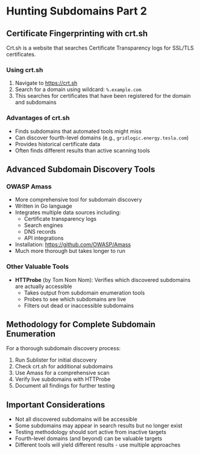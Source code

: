 # Hunting Subdomains Part 2

## Certificate Fingerprinting with crt.sh

Crt.sh is a website that searches Certificate Transparency logs for SSL/TLS certificates.

### Using crt.sh
1. Navigate to https://crt.sh
2. Search for a domain using wildcard: `%.example.com`
3. This searches for certificates that have been registered for the domain and subdomains

### Advantages of crt.sh
- Finds subdomains that automated tools might miss
- Can discover fourth-level domains (e.g., `gridlogic.energy.tesla.com`)
- Provides historical certificate data
- Often finds different results than active scanning tools

## Advanced Subdomain Discovery Tools

### OWASP Amass
- More comprehensive tool for subdomain discovery
- Written in Go language
- Integrates multiple data sources including:
  - Certificate transparency logs
  - Search engines
  - DNS records
  - API integrations
- Installation: https://github.com/OWASP/Amass
- Much more thorough but takes longer to run

### Other Valuable Tools

- **HTTProbe** (by Tom Nom Nom): Verifies which discovered subdomains are actually accessible
  - Takes output from subdomain enumeration tools
  - Probes to see which subdomains are live
  - Filters out dead or inaccessible subdomains

## Methodology for Complete Subdomain Enumeration

For a thorough subdomain discovery process:

1. Run Sublister for initial discovery
2. Check crt.sh for additional subdomains
3. Use Amass for a comprehensive scan
4. Verify live subdomains with HTTProbe
5. Document all findings for further testing

## Important Considerations

- Not all discovered subdomains will be accessible
- Some subdomains may appear in search results but no longer exist
- Testing methodology should sort active from inactive targets
- Fourth-level domains (and beyond) can be valuable targets
- Different tools will yield different results - use multiple approaches
